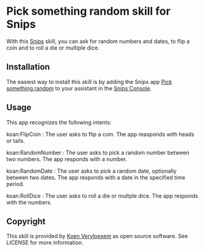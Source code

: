 # Pick something random skill for Snips 
With this [Snips](https://snips.ai/) skill, you can ask for random numbers and dates, to flip a coin and to roll a die or multiple dice.

## Installation
The easiest way to install this skill is by adding the Snips app [Pick something random](TODO) to your assistant in the [Snips Console](https://console.snips.ai).

## Usage
This app recognizes the following intents:

koan:FlipCoin
:  The user asks to flip a coin. The app reasponds with heads or tails. 

koan:RandomNumber
:  The user asks to pick a random number between two numbers. The app responds with a number.

koan:RandomDate
:  The user asks to pick a random date, optionally between two dates. The app responds with a date in the specified time period. 

koan:RollDice
:  The user asks to roll a die or multple dice. The app responds with the numbers. 

## Copyright
This skill is provided by [Koen Vervloesem](mailto:koen@vervloesem.eu) as open source software. See LICENSE for more information.
